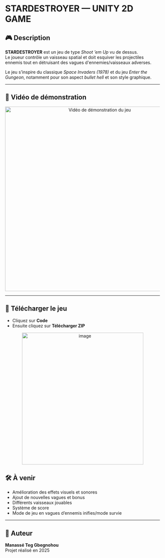 # STARDESTROYER — UNITY 2D GAME

## 🎮 Description

**STARDESTROYER** est un jeu de type *Shoot ’em Up* vu de dessus.  
Le joueur contrôle un vaisseau spatial et doit esquiver les projectiles ennemis tout en détruisant des vagues d'ennemies/vaisseaux adverses.

Le jeu s’inspire du classique *Space Invaders (1978)* et du jeu *Enter the Gungeon*, notamment pour son aspect *bullet hell* et son style graphique.

---

## 🎥 Vidéo de démonstration

<p align="center">
  <a href="https://youtu.be/utw3Wgwx5jg">
    <img src="https://img.youtube.com/vi/utw3Wgwx5jg/maxresdefault.jpg" alt="Vidéo de démonstration du jeu" width="600">
  </a>
</p>

---

## 👾 Télécharger le jeu
- Cliquez sur **Code**
- Ensuite cliquez sur **Télécharger ZIP**

<p align="center">
  <img width="395" height="429" alt="image" src="https://github.com/user-attachments/assets/83e7e60a-b895-499f-bf00-5e67926e6461" />
</p>

## 🛠️ À venir

- Amélioration des effets visuels et sonores
- Ajout de nouvelles vagues et bonus
- Différents vaisseaux jouables
- Système de score
- Mode de jeu en vagues d’ennemis inifies/mode survie 

---

## 👤 Auteur

**Manassé Teg Gbegnohou**  
Projet réalisé en 2025
